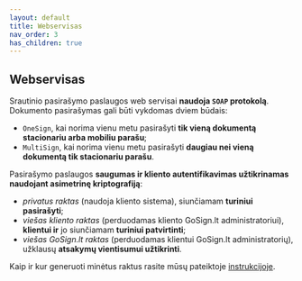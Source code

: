 ```yaml
---
layout: default
title: Webservisas
nav_order: 3
has_children: true
---
```


## Webservisas

Srautinio pasirašymo paslaugos web servisai **naudoja `SOAP` protokolą**. Dokumento pasirašymas gali būti vykdomas dviem būdais:
- `OneSign`, kai norima vienu metu pasirašyti **tik vieną dokumentą stacionariu arba mobiliu parašu**;
- `MultiSign`, kai norima vienu metu pasirašyti **daugiau nei vieną dokumentą tik stacionariu parašu**.

Pasirašymo paslaugos **saugumas ir kliento autentifikavimas užtikrinamas naudojant asimetrinę kriptografiją**:
- *privatus raktas* (naudoja kliento sistema), siunčiamam **turiniui pasirašyti**;
- *viešas kliento raktas* (perduodamas kliento GoSign.lt administratoriui), **klientui ir** jo siunčiamam **turiniui patvirtinti**;
- *viešas GoSign.lt raktas* (perduodamas klientui GoSign.lt administratorių), užklausų **atsakymų vientisumui užtikrinti**.

Kaip ir kur generuoti minėtus raktus rasite mūsų pateiktoje [instrukcijoje](key-generation.md).
